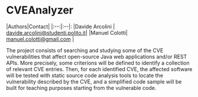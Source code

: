 # CVEAnalyzer

|Authors|Contact|
|:--:|:--|:
|Davide Arcolini | davide.arcolini@studenti.polito.it|
|Manuel Colotti| manuel.colotti@gmail.com |

The project consists of searching and studying some of the CVE vulnerabilities that affect open-source Java web applications and/or REST APIs. More precisely, some criterions will be defined to identify a collection of relevant CVE entries. Then, for each identified CVE, the affected software will be tested with static source code analysis tools to locate the vulnerability described by the CVE, and a simplified code sample will be built for teaching purposes starting from the vulnerable code.

